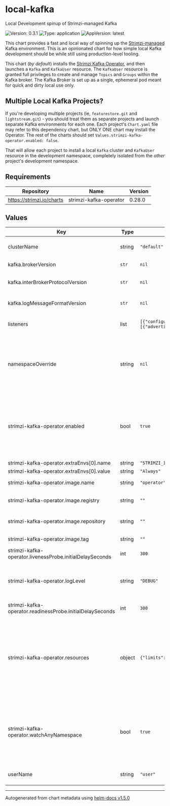 # local-kafka

Local Development spinup of Strimzi-managed Kafka

![Version: 0.3.1](https://img.shields.io/badge/Version-0.3.1-informational?style=flat-square) ![Type: application](https://img.shields.io/badge/Type-application-informational?style=flat-square) ![AppVersion: latest](https://img.shields.io/badge/AppVersion-latest-informational?style=flat-square)

[strimzi_op]: https://github.com/strimzi/strimzi-kafka-operator

This chart provides a fast and local way of spinning up the
[Strimzi-managed][strimzi_op] Kafka environment. This is an opinionated chart
for how simple local Kafka development should be while still using
production-level tooling.

This chart (_by default_) installs the [Strimzi Kafka Operator][strimzi_op],
and then launches a `Kafka` and `KafkaUser` resource. The `KafkaUser` resource
is granted full privileges to create and manage `Topics` and `Groups` within
the Kafka broker. The Kafka Broker is set up as a single, ephemeral pod meant
for quick and dirty local use only.

## Multiple Local Kafka Projects?

If you're developing multiple projects (ie, `featurestore.git` and
`lightstream.git`) - you should treat them as separate projects and launch
separate Kafka environments for each one. Each project's `Chart.yaml` file may
refer to this dependency chart, but ONLY ONE chart may install the Operator.
The rest of the charts should set `Values.strimzi-kafka-operator.enabled:
false`.

That will allow each project to install a local `Kafka` cluster and `KafkaUser`
resource in the development namespace, completely isolated from the _other_
project's development namespace.

## Requirements

| Repository | Name | Version |
|------------|------|---------|
| https://strimzi.io/charts | strimzi-kafka-operator | 0.28.0 |

## Values

| Key | Type | Default | Description |
|-----|------|---------|-------------|
| clusterName | string | `"default"` | Set the name of the Kafka Cluster that is created for local development |
| kafka.brokerVersion | `str` | `nil` | Optional version of Kafka to install (eg, `2.8.0`) |
| kafka.interBrokerProtocolVersion | `str` | `nil` | Optional value for the inter.broker.protocol.version property (eg. `2.8`) |
| kafka.logMessageFormatVersion | `str` | `nil` | Optional value for the log.message.format.version property (eg, `2.7`) |
| listeners | list | `[{"configuration":{"brokers":[{"advertisedHost":"127.0.0.1","broker":0,"nodePort":32000}]},"name":"external","port":9094,"tls":false,"type":"nodeport"}]` | Additional configurable listeners for connecting to brokers. |
| namespaceOverride | string | `nil` | Optionally force the namespace that the resources in this stack are launched in. Without this, the default namespace that the Helm chart is being put into is used. It is recommended to keep this empty. |
| strimzi-kafka-operator.enabled | bool | `true` | Set to `false` to intentionally disable installation of the Operator. This is useful if you are running this stack in a local dev environment where you might have multiple Kafka environments, and are already running the Strimzi operator. |
| strimzi-kafka-operator.extraEnvs[0].name | string | `"STRIMZI_IMAGE_PULL_POLICY"` |  |
| strimzi-kafka-operator.extraEnvs[0].value | string | `"Always"` |  |
| strimzi-kafka-operator.image.name | string | `"operator"` | (`str`) Cluster Operator image name |
| strimzi-kafka-operator.image.registry | string | `""` | (`str`) Override default Cluster Operator image registry |
| strimzi-kafka-operator.image.repository | string | `""` | (`str`) Override default Cluster Operator image repository |
| strimzi-kafka-operator.image.tag | string | `""` | (`str`) Override default Cluster Operator image tag |
| strimzi-kafka-operator.livenessProbe.initialDelaySeconds | int | `300` |  |
| strimzi-kafka-operator.logLevel | string | `"DEBUG"` | Run the Operator in a pretty verbose mode - allowing developers to more easily understand if there are any problems with the operator installation or its behavior. |
| strimzi-kafka-operator.readinessProbe.initialDelaySeconds | int | `300` |  |
| strimzi-kafka-operator.resources | object | `{"limits":{"cpu":"200m","memory":"384Mi"},"requests":{"cpu":0,"memory":"0Mi"}}` | Reconfigure the default resource requirements here so that the "requests" are as low as possible for memory (so we're not allocating any more memory than we absolutely must), and explicitly limit the CPU performance of the pod so that it cannot take priority over the other pods that developers are working on. |
| strimzi-kafka-operator.watchAnyNamespace | bool | `true` | Because you can only install one Strimzi Operator helm chart in a cluster, we might as well set this to True. This allows the chart to be re-used (with `strimzi-kafka-operator.enabled: false`) by other local development projects. |
| userName | string | `"user"` | Set the name of the KafkaUser that is created for local development |

----------------------------------------------
Autogenerated from chart metadata using [helm-docs v1.5.0](https://github.com/norwoodj/helm-docs/releases/v1.5.0)
